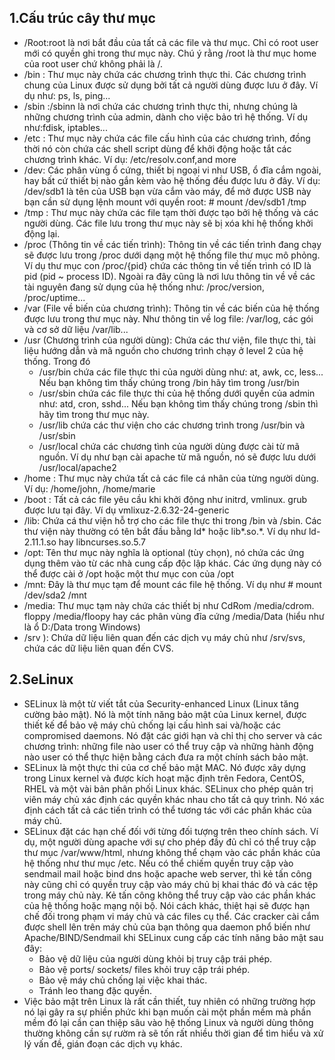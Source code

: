 ## 1.Cấu trúc cây thư mục

-   /Root:root là nơi bắt đầu của tất cả các file và thư mục. Chỉ có root user mới có quyền ghi trong thư mục này. Chú ý rằng /root là thư mục home của root user chứ không phải là /.
-   /bin : Thư mục này chứa các chương trình thực thi. Các chương trình chung của Linux được sử dụng bởi tất cả người dùng được lưu ở đây. Ví dụ như: ps, ls, ping...
-   /sbin :/sbinn là nơi chứa các chương trình thực thi, nhưng chúng là những chương trình của admin, dành cho việc bảo trì hệ thống. Ví dụ như:fdisk, iptables...
-   /etc : Thư mục này chứa các file cấu hình của các chương trình, đồng thời nó còn chứa các shell script dùng để khởi động hoặc tắt các chương trình khác. Ví dụ: /etc/resolv.conf,and more
-   /dev: Các phân vùng ổ cứng, thiết bị ngoại vi như USB, ổ đĩa cắm ngoài, hay bất cứ thiết bị nào gắn kèm vào hệ thống đều được lưu ở đây. Ví dụ: /dev/sdb1 là tên của USB bạn vừa cắm vào máy, để mở được USB này bạn cần sử dụng lệnh mount với quyền root: # mount /dev/sdb1 /tmp
-   /tmp : Thư mục này chứa các file tạm thời được tạo bởi hệ thống và các người dùng. Các file lưu trong thư mục này sẽ bị xóa khi hệ thống khởi động lại.
-   /proc (Thông tin về các tiến trình): Thông tin về các tiến trình đang chạy sẽ được lưu trong /proc dưới dạng một hệ thống file thư mục mô phỏng. Ví dụ thư mục con /proc/{pid} chứa các thông tin về tiến trình có ID là pid (pid ~ process ID). Ngoài ra đây cũng là nơi lưu thông tin về về các tài nguyên đang sử dụng của hệ thống như: /proc/version, /proc/uptime...
-   /var (File về biến của chương trình): Thông tin về các biến của hệ thống được lưu trong thư mục này. Như thông tin về log file: /var/log, các gói và cơ sở dữ liệu /var/lib...
-   /usr (Chương trình của người dùng): Chứa các thư viện, file thực thi, tài liệu hướng dẫn và mã nguồn cho chương trình chạy ở level 2 của hệ thống. Trong đó
    -   /usr/bin chứa các file thực thi của người dùng như: at, awk, cc, less... Nếu bạn không tìm thấy chúng trong /bin hãy tìm trong /usr/bin
    -   /usr/sbin chứa các file thực thi của hệ thống dưới quyền của admin như: atd, cron, sshd... Nếu bạn không tìm thấy chúng trong /sbin thì hãy tìm trong thư mục này.
    -   /usr/lib chứa các thư viện cho các chương trình trong /usr/bin và /usr/sbin
    -   /usr/local chứa các chương tình của người dùng được cài từ mã nguồn. Ví dụ như bạn cài apache từ mã nguồn, nó sẽ được lưu dưới /usr/local/apache2
-   /home : Thư mục này chứa tất cả các file cá nhân của từng người dùng. Ví dụ: /home/john, /home/marie
-   /boot : Tất cả các file yêu cầu khi khởi động như initrd, vmlinux. grub được lưu tại đây. Ví dụ vmlixuz-2.6.32-24-generic
-   /lib: Chứa cá thư viện hỗ trợ cho các file thực thi trong /bin và /sbin. Các thư viện này thường có tên bắt đầu bằng ld* hoặc lib*.so.*. Ví dụ như ld-2.11.1.so hay libncurses.so.5.7
-   /opt: Tên thư mục này nghĩa là optional (tùy chọn), nó chứa các ứng dụng thêm vào từ các nhà cung cấp độc lập khác. Các ứng dụng này có thể được cài ở /opt hoặc một thư mục con của /opt
-   /mnt: Đây là thư mục tạm để mount các file hệ thống. Ví dụ như # mount /dev/sda2 /mnt
-   /media: Thư mục tạm này chứa các thiết bị như CdRom /media/cdrom. floppy /media/floopy hay các phân vùng đĩa cứng /media/Data (hiểu như là ổ D:/Data trong Windows)
-   /srv ): Chứa dữ liệu liên quan đến các dịch vụ máy chủ như /srv/svs, chứa các dữ liệu liên quan đến CVS.

## 2.SeLinux

-   SELinux là một từ viết tắt của Security-enhanced Linux (Linux tăng cường bảo mật). Nó là một tính năng bảo mật của Linux kernel, được thiết kế để bảo vệ máy chủ chống lại cấu hình sai và/hoặc các compromised daemons. Nó đặt các giới hạn và chỉ thị cho server và các chương trình: những file nào user có thể truy cập và những hành động nào user có thể thực hiện bằng cách đưa ra một chính sách bảo mật.
-   SELinux là một thực thi của cơ chế bảo mật MAC. Nó được xây dựng trong Linux kernel và được kích hoạt mặc định trên Fedora, CentOS, RHEL và một vài bản phân phối Linux khác. SELinux cho phép quản trị viên máy chủ xác định các quyền khác nhau cho tất cả quy trình. Nó xác định cách tất cả các tiến trình có thể tương tác với các phần khác của máy chủ.
-   SELinux đặt các hạn chế đối với từng đối tượng trên theo chính sách. Ví dụ, một người dùng apache với sự cho phép đầy đủ chỉ có thể truy cập thư mục /var/www/html, nhưng không thể chạm vào các phần khác của hệ thống như thư mục /etc. Nếu có thể chiếm quyền truy cập vào sendmail mail hoặc bind dns hoặc apache web server, thì kẻ tấn công này cũng chỉ có quyền truy cập vào máy chủ bị khai thác đó và các tệp trong máy chủ này. Kẻ tấn công không thể truy cập vào các phần khác của hệ thống hoặc mạng nội bộ. Nói cách khác, thiệt hại sẽ được hạn chế đối trong phạm vi máy chủ và các files cụ thể. Các cracker cài cắm được shell lên trên máy chủ của bạn thông qua daemon phổ biến như Apache/BIND/Sendmail khi SELinux cung cấp các tính năng bảo mật sau đây:
    -   Bảo vệ dữ liệu của người dùng khỏi bị truy cập trái phép.
    -   Bảo vệ ports/ sockets/ files khỏi truy cập trái phép.
    -   Bảo vệ máy chủ chống lại việc khai thác.
    -   Tránh leo thang đặc quyền.
-   Việc bảo mật trên Linux là rất cần thiết, tuy nhiên có những trường hợp nó lại gây ra sự phiền phức khi bạn muốn cài một phần mềm mà phần mềm đó lại cần can thiệp sâu vào hệ thống Linux và người dùng thông thường không cần sự rườm rà sẽ tốn rất nhiều thời gian để tìm hiểu và xử lý vấn đề, gián đoạn các dịch vụ khác.
